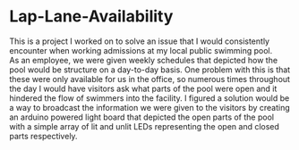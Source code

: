 # Lap-Lane-Availability
This is a project I worked on to solve an issue that I would consistently encounter when working admissions at my local public swimming pool.  
As an employee, we were given weekly schedules that depicted how the pool would be structure on a day-to-day basis.  One problem with this is that these were only available for us in the office, so numerous times throughout the day I would have visitors ask what parts of the pool were open and it hindered the flow of swimmers into the facility.
I figured a solution would be a way to broadcast the information we were given to the visitors by creating an arduino powered light board that depicted the open parts of the pool with a simple array of lit and unlit LEDs representing the open and closed parts respectively.
